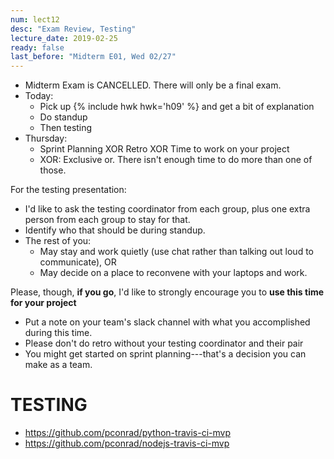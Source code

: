 ```yaml
---
num: lect12
desc: "Exam Review, Testing"
lecture_date: 2019-02-25
ready: false
last_before: "Midterm E01, Wed 02/27"
---
```



* Midterm Exam is CANCELLED.  There will only be a final exam.
* Today:
   * Pick up {% include hwk hwk='h09' %} and get a bit of explanation
   * Do standup
   * Then testing
* Thursday:
   * Sprint Planning XOR Retro XOR Time to work on your project
   * XOR: Exclusive or.  There isn't enough time to do more than one of those.
   
For the testing presentation:

* I'd like to ask the testing coordinator from each group, plus one extra person from each group to stay for that.
* Identify who that should be during standup.
* The rest of you:
    * May stay and work quietly (use chat rather than talking out loud to communicate), OR
    * May decide on a place to reconvene with your laptops and work.

Please, though, **if you go**, I'd like to strongly encourage you to **use this time for your project**
* Put a note on your team's slack channel with what you accomplished during this time.
* Please don't do retro without your testing coordinator and their pair
* You might get started on sprint planning---that's a decision you can make as a team.

# TESTING

* <https://github.com/pconrad/python-travis-ci-mvp>
* <https://github.com/pconrad/nodejs-travis-ci-mvp>
